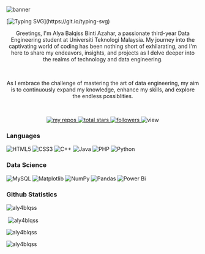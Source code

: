 ![banner](https://github.com/aly4blqss/aly4blqss/assets/121602362/642bf7e9-b9ee-4b54-afc4-05d1aaf94166)

[![Typing SVG](https://readme-typing-svg.herokuapp.com/?color=21ffe1&size=24&center=true&vCenter=true&width=1000&lines=Welcome+To+Alya's+Page!)](https://git.io/typing-svg)

<p align="center">Greetings, I'm Alya Balqiss Binti Azahar, a passionate third-year Data Engineering student at Universiti Teknologi Malaysia. My journey into the captivating world of coding has been nothing short of exhilarating, and I'm here to share my endeavors, insights, and projects as I delve deeper into the realms of technology and data engineering.</p>
<br>

<p align="center">As I embrace the challenge of mastering the art of data engineering, my aim is to continuously expand my knowledge, enhance my skills, and explore the endless possiblities.</p>
<br>

<p align="center">
    <a href="https://github.com/Nurunnajwa12?tab=repositories">
      <img alt="my repos" title="My Repos" src="https://custom-icon-badges.demolab.com/badge/-My%20Repos-ff0080?style=for-the-badge&logoColor=white&logo=repo">
      <img alt="total stars" title="Total stars on GitHub" src="https://custom-icon-badges.demolab.com/github/stars/aly4blqss?color=ff0080&style=for-the-badge&labelColor=gray&logo=star">
    </a>
    <a href="https://github.com/aly4blqss?tab=followers">
      <img alt="followers" title="Follow me on Github" src="https://custom-icon-badges.demolab.com/github/followers/aly4blqss?color=ff0080&labelColor=gray&style=for-the-badge&logo=person-add&label=Follow&logoColor=white"/>
    </a>
    <img alt="view" title="Github View" src="https://komarev.com/ghpvc/?username=aly4blqss&color=ff0080&labelColor=ff0080&style=for-the-badge&logo=eye&label=visitor&logoColor=white"/></a>
</p>

### Languages
![HTML5](https://img.shields.io/badge/html5-%23E34F26.svg?style=for-the-badge&logo=html5&logoColor=white)
![CSS3](https://img.shields.io/badge/css3-%231572B6.svg?style=for-the-badge&logo=css3&logoColor=white)
![C++](https://img.shields.io/badge/c++-%2300599C.svg?style=for-the-badge&logo=c%2B%2B&logoColor=white)
![Java](https://img.shields.io/badge/java-%23ED8B00.svg?style=for-the-badge&logo=openjdk&logoColor=white)
![PHP](https://img.shields.io/badge/php-%23777BB4.svg?style=for-the-badge&logo=php&logoColor=white)
![Python](https://img.shields.io/badge/python-3670A0?style=for-the-badge&logo=python&logoColor=ffdd54)

### Data Science
![MySQL](https://img.shields.io/badge/mysql-%2300f.svg?style=for-the-badge&logo=mysql&logoColor=white)
![Matplotlib](https://img.shields.io/badge/Matplotlib-%23ffffff.svg?style=for-the-badge&logo=Matplotlib&logoColor=black)
![NumPy](https://img.shields.io/badge/numpy-%23013243.svg?style=for-the-badge&logo=numpy&logoColor=white)
![Pandas](https://img.shields.io/badge/pandas-%23150458.svg?style=for-the-badge&logo=pandas&logoColor=white)
![Power Bi](https://img.shields.io/badge/power_bi-F2C811?style=for-the-badge&logo=powerbi&logoColor=black)

<h3>Github Statistics</h3>
<p align="left"> <img src="https://komarev.com/ghpvc/?username=aly4blqss&label=Profile%20views&color=0e75b6&style=flat" alt="aly4blqss" /></p>

<p>&nbsp;<img align="center" src="https://github-readme-stats.vercel.app/api?username=aly4blqss&show_icons=true&locale=en" alt="aly4blqss" /></p>

<p><img align="center" src="https://github-readme-streak-stats.herokuapp.com/?user=aly4blqss&" alt="aly4blqss" /></p>

<p><img align="left" src="https://github-readme-stats.vercel.app/api/top-langs?username=aly4blqss&show_icons=true&locale=en&layout=compact" alt="aly4blqss" /></p>
